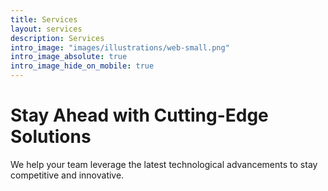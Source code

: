 ```yaml
---
title: Services
layout: services
description: Services
intro_image: "images/illustrations/web-small.png"
intro_image_absolute: true
intro_image_hide_on_mobile: true
---
```


# Stay Ahead with Cutting-Edge Solutions

We help your team leverage the latest technological advancements to stay competitive and innovative.













